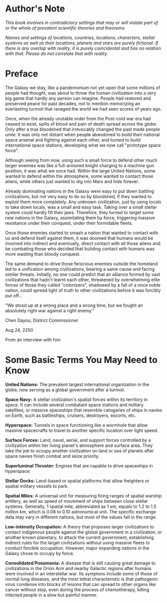 #  Author's Note

*This book involves in contradictory settings that may or will violate part of or the whole of prevalent scientific theories and theorems.*

*Names and settings of locations, countries, locations, characters, stellar systems as well as their locations, planets and stars are purely fictional. If there is any overlap with reality, it is purely coincidental and has no relation with that. Please do not correlate that with reality.*

# Preface 

The Galaxy we stay, like a pandemonium not yet open that some millions of people had thought, was about to throw the human civilization into a very big game that hardly any person can imagine. People had restored and preserved peace for past decades, not to mention memorizing an everlasting turmoil that ravaged the world we had seen scores of years ago.

Once, when the already unstable order from the Post-cold war era had ceased to exist, spills of blood and pain of death spread across the globe. Only after a true bloodshed that irrevocably changed the past made people unite. It was only not distant when people abandoned to build their national space arsenal and fighting against each other, and turned to build international space stations, developing what we now call "prototype space force".

Although seeing from now, using such a small force to defend other much larger enemies was like a full-armored knight charging to a machine gun position, it was what we once had. Within the large United Nations, some wanted to defend within the atmosphere, some wanted to contact those aliens, while others just wanted to dig into Mars and hide forever.

Already dominating nations in the Galaxy were easy to put down battling civilizations, but not very easy to do so by bloodshed, if they wanted to exploit them more completely. Any unknown civilization, just by using locals to take down locals, was a small and easy task. Taking over a small stellar system could hardly fill their jaws. Therefore, they turned to target some new nations in the Galaxy, assimilating them by force, triggering massive resistance under their conquest, under their formidable fleets.

Once those enemies started to smash a nation that wanted to contact with us and defend itself against them, it was doomed that humans would be involved into indirect and eventually, direct contact with all those aliens and be combating those who decided that building contact with humans was more wasting than bloody conquest.

The same demand to drive those ferocious enemies outside the homeland led to a unification among civilizations, bearing a same cause and facing similar threats. Initially, no one could predict that an alliance formed by vast civilizations that hadn't learnt each other, threatened by overwhelming elite forces of those they called "colonizers", shadowed by a fall of a once noble nation, could spread light of truth to other civilizations before it was forcibly put off...

"We stood up at a wrong place and a wrong time, but we fought an absolutely right war against a right enemy."

Chen Dayou, District Commissioner

Aug 24, 2250

From an interview with him

# Some Basic Terms You May Need to Know

**United Nations:** The prevalent largest international organization in the globe, now serving as a global government after a turmoil.


**Space Navy:** A stellar civilization's spatial forces within its territory in space. It can include several combatant space stations and military satellites, or massive spaceships that resemble catogaries of ships in navies on Earth, such as battleships, cruisers, destroyers, escorts, etc.


**Hyperspace:** Tunnels in space functioning like a wormhole that allow massive spacecrafts to travel to another specific location over light speed.


**Surface Forces:** Land, naval, aerial, and support forces controlled by a civilization within her living planet's atmosphere and surface area. They take the job to occupy another civilization on land or sea of planets after space navies finish combat and seize priority.


**Superluminal Thruster:** Engines that are capable to drive spaceships in hyperspace.


**Stellar Docks:** Land-based or spatial platforms that allow freighters or spatial military vessels to park.


**Spatial Miles:** A universal unit for measuring firing ranges of spatial warship artillery, as well as speed of movement of ships between close stellar systems. Generally, 1 spatial mile, abbreviated as 1 sm, equals to 1.2 to 1.5 million km, which is 0.08 to 0.10 astronomical unit. The specific exchange data may vary in different nations, but most of the values fall in the range.


**Low-intensity Occupation:** A theory that proposes larger civilizations to contact indigenous people against the global government in a civilization, or another known planetary, to attack the current government, establishing indirect rules for the larget civilizations without using massive fleets to conduct forcible occupation. However, major expanding nations in the Galaxy chose to occupy by force.


**Consolidated Pneumonia:** A disease that is still causing great damage to civilizations in the Orion Arm and nearby Galactic regions after humans were involved in an interstellar war. Its symptons include some of those of normal lung diseases, and the most lethal characteristic is that pathogenic virus condense into blocks of lesions that can spread to other organs like cancer without stop, even during the process of chemotherapy, killing infected people in a slow but painful manner.